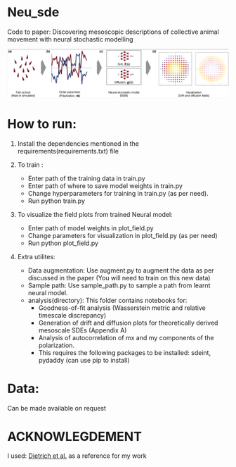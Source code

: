 # Neu_sde
Code to paper: Discovering mesoscopic descriptions of collective animal movement with neural stochastic modelling


![Pipeline](fig/pipeline.png)

# How to run:
1. Install the dependencies mentioned in the requirements(requirements.txt) file

2. To train :
    - Enter path of the training data in train.py
    - Enter path of where to save model weights in train.py
    - Change hyperparameters for training in train.py (as per need).
    - Run python train.py

3. To visualize the field plots from trained Neural model:
    - Enter path of model weights in plot_field.py
    - Change parameters for visualization in plot_field.py (as per need)
    - Run python plot_field.py

4. Extra utilites:
    - Data augmentation: Use augment.py to augment the data as per discussed in the paper (You will need to train on this new data)
    - Sample path: Use sample_path.py to sample a path from learnt neural model.
    - analysis(directory): This folder contains notebooks for:
        - Goodness-of-fit analysis (Wasserstein metric and relative timescale discrepancy)
        - Generation of drift and diffusion plots for theoretically derived mesoscale SDEs (Appendix A)
        - Analysis of autocorrelation of mx and my components of the polarization.
        - This requires the following packages to be installed: sdeint, pydaddy (can use pip to install)
 



# Data:
Can be made available on request

# ACKNOWLEGDEMENT
I used: [Dietrich et al.](https://gitlab.com/felix.dietrich/sde-identification/-/tree/master/) as a reference for my work
